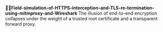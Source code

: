 **📡🔬Field-simulation-of-HTTPS-interception-and-TLS-re-termination-using-mitmproxy-and-Wireshark**
The illusion of end-to-end encryption collapses under the weight of a trusted root certificate and a transparent forward proxy.
